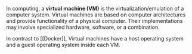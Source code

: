 In computing, a **virtual machine (VM)** is the virtualization/emulation of a computer system. Virtual machines are based on computer architectures and provide functionality of a physical computer. Their implementations may involve specialized hardware, software, or a combination.

In contrast to [[Docker]], Virtual machines have a host operating system and a guest operating system inside each VM.
